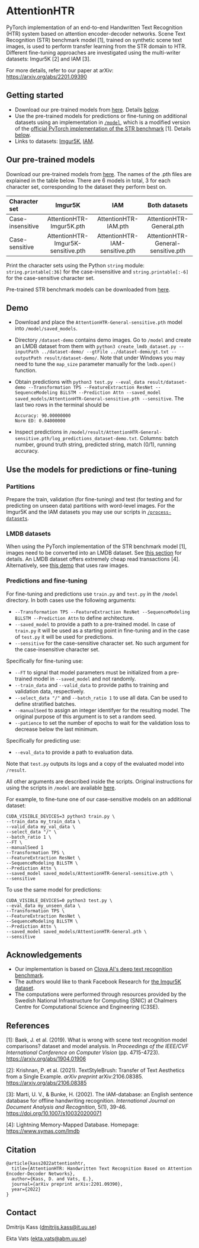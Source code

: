 # AttentionHTR

PyTorch implementation of an end-to-end Handwritten Text Recognition (HTR) system based on attention encoder-decoder networks. Scene Text Recognition (STR) benchmark model [1], trained on synthetic scene text images, is used to perform transfer learning from the STR domain to HTR. Different fine-tuning approaches are investigated using the multi-writer datasets: Imgur5K [2] and IAM [3]. 

For more details, refer to our paper at arXiv: https://arxiv.org/abs/2201.09390

## Getting started

* Download our pre-trained models from [here](https://drive.google.com/drive/folders/1h6edewgRUTJPzI81Mn0eSsqItnk9RMeO?usp=sharing). Details [below](#our-pre-trained-models).
* Use the pre-trained models for predictions or fine-tuning on additional datasets using an implementation in [`/model`](https://github.com/dmitrijsk/AttentionHTR/tree/main/model), which is a modified version of the [official PyTorch implementation of the STR benchmark](https://github.com/clovaai/deep-text-recognition-benchmark) [1]. Details [below](#predictions-and-fine-tuning).
* Links to datasets: [Imgur5K](https://github.com/facebookresearch/IMGUR5K-Handwriting-Dataset), [IAM](https://fki.tic.heia-fr.ch/databases/iam-handwriting-database).


## Our pre-trained models

Download our pre-trained models from [here](https://drive.google.com/drive/folders/1h6edewgRUTJPzI81Mn0eSsqItnk9RMeO?usp=sharing). The names of the .pth files are explained in the table below. There are 6 models in total, 3 for each character set, corresponding to the dataset they perform best on.


| Character set    | Imgur5K                 | IAM                 | Both datasets                 |
| :---             |     :---:               |          :---:       |          :---:             |
| Case-insensitive | AttentionHTR-Imgur5K.pth | AttentionHTR-IAM.pth | AttentionHTR-General.pth |
| Case-sensitive   | AttentionHTR-Imgur5K-sensitive.pth | AttentionHTR-IAM-sensitive.pth | AttentionHTR-General-sensitive.pth |

Print the character sets using the Python `string` module: `string.printable[:36]` for the case-insensitive and `string.printable[:-6]` for the case-sensitive character set.

Pre-trained STR benchmark models can be downloaded from [here](https://github.com/clovaai/deep-text-recognition-benchmark).

## Demo

* Download and place the `AttentionHTR-General-sensitive.pth` model into `/model/saved_models`.
* Directory `/dataset-demo` contains demo images. Go to `/model` and create an LMDB dataset from them with `python3 create_lmdb_dataset.py --inputPath ../dataset-demo/ --gtFile ../dataset-demo/gt.txt --outputPath result/dataset-demo/`. Note that under Windows you may need to tune the `map_size` parameter manually for the `lmdb.open()` function.
* Obtain predictions with `python3 test.py --eval_data result/dataset-demo --Transformation TPS --FeatureExtraction ResNet --SequenceModeling BiLSTM --Prediction Attn --saved_model saved_models/AttentionHTR-General-sensitive.pth --sensitive`. The last two rows in the terminal should be

    ````
    Accuracy: 90.00000000
    Norm ED: 0.04000000
    ````

* Inspect predictions in `/model/result/AttentionHTR-General-sensitive.pth/log_predictions_dataset-demo.txt`. Columns: batch number, ground truth string, predicted string, match (0/1), running accuracy.  


## Use the models for predictions or fine-tuning

### Partitions

Prepare the train, validation (for fine-tuning) and test (for testing and for predicting on unseen data) partitions with word-level images. For the Imgur5K and the IAM datasets you may use our scripts in [`/process-datasets`](https://github.com/dmitrijsk/AttentionHTR/tree/main/process-datasets).

### LMDB datasets

When using the PyTorch implementation of the STR benchmark model [1], images need to be converted into an LMDB dataset. See [this section](https://github.com/clovaai/deep-text-recognition-benchmark#when-you-need-to-train-on-your-own-dataset-or-non-latin-language-datasets) for details. An LMDB dataset offers extremely cheap read transactions [4]. Alternatively, see [this demo](https://github.com/clovaai/deep-text-recognition-benchmark/blob/master/demo.py) that uses raw images.

### Predictions and fine-tuning

For fine-tuning and predictions use `train.py` and `test.py` in the `/model` directory. In both cases use the following arguments:

* `--Transformation TPS --FeatureExtraction ResNet --SequenceModeling BiLSTM --Prediction Attn` to define architecture.
* `--saved_model` to provide a path to a pre-trained model. In case of `train.py` it will be used as a starting point in fine-tuning and in the case of `test.py` it will be used for predictions.
* `--sensitive` for the case-sensitive character set. No such argument for the case-insensitive character set.

Specifically for fine-tuning use: 
* `--FT` to signal that model parameters must be initialized from a pre-trained model in `--saved_model` and not randomly. 
* `--train_data` and `--valid_data` to provide paths to training and validation data, respectively. 
* `--select_data "/"` and `--batch_ratio 1` to use all data. Can be used to define stratified batches.
* `--manualSeed` to assign an integer identifyer for the resulting model. The original purpose of this argument is to set a random seed.
* `--patience` to set the number of epochs to wait for the validation loss to decrease below the last minimum.

Specifically for predicting use:
* `--eval_data` to provide a path to evaluation data.

Note that `test.py` outputs its logs and a copy of the evaluated model into `/result`.

All other arguments are described inside the scripts. Original instructions for using the scripts in `/model` are available [here](https://github.com/clovaai/deep-text-recognition-benchmark).

For example, to fine-tune one of our case-sensitive models on an additional dataset:

```
CUDA_VISIBLE_DEVICES=3 python3 train.py \
--train_data my_train_data \
--valid_data my_val_data \
--select_data "/" \
--batch_ratio 1 \
--FT \
--manualSeed 1
--Transformation TPS \
--FeatureExtraction ResNet \
--SequenceModeling BiLSTM \
--Prediction Attn \
--saved_model saved_models/AttentionHTR-General-sensitive.pth \
--sensitive
```

To use the same model for predictions:

```
CUDA_VISIBLE_DEVICES=0 python3 test.py \
--eval_data my_unseen_data \
--Transformation TPS \
--FeatureExtraction ResNet \
--SequenceModeling BiLSTM \
--Prediction Attn \
--saved_model saved_models/AttentionHTR-General.pth \
--sensitive
```

## Acknowledgements

* Our implementation is based on [Clova AI's deep text recognition benchmark](https://github.com/clovaai/deep-text-recognition-benchmark).
* The authors would like to thank Facebook Research for [the Imgur5K dataset](https://github.com/facebookresearch/IMGUR5K-Handwriting-Dataset).
* The computations were performed through resources provided by the Swedish National Infrastructure for Computing (SNIC) at Chalmers Centre for Computational Science and Engineering (C3SE). 

## References

[1]: Baek, J. et al. (2019). What is wrong with scene text recognition model comparisons? dataset and model analysis. In *Proceedings of the IEEE/CVF International Conference on Computer Vision* (pp. 4715-4723). https://arxiv.org/abs/1904.01906

[2]: Krishnan, P. et al. (2021). TextStyleBrush: Transfer of Text Aesthetics from a Single Example. *arXiv preprint* arXiv:2106.08385. https://arxiv.org/abs/2106.08385

[3]: Marti, U. V., & Bunke, H. (2002). The IAM-database: an English sentence database for offline handwriting recognition. *International Journal on Document Analysis and Recognition*, 5(1), 39-46. https://doi.org/10.1007/s100320200071

[4]: Lightning Memory-Mapped Database. Homepage: https://www.symas.com/lmdb

## Citation

```
@article{kass2022attentionhtr,
  title={AttentionHTR: Handwritten Text Recognition Based on Attention Encoder-Decoder Networks},
  author={Kass, D. and Vats, E.},
  journal={arXiv preprint arXiv:2201.09390},
  year={2022}
}
```

## Contact

Dmitrijs Kass (dmitrijs.kass@it.uu.se)

Ekta Vats (ekta.vats@abm.uu.se)
